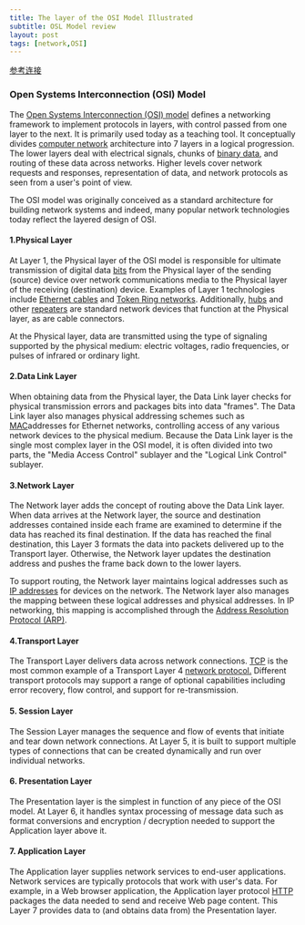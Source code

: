 ```yaml
---
title: The layer of the OSI Model Illustrated
subtitle: OSL Model review
layout: post
tags: [network,OSI]
---
```


[参考连接](https://www.lifewire.com/layers-of-the-osi-model-illustrated-818017)

### Open Systems Interconnection (OSI) Model

The [Open Systems Interconnection (OSI) model](https://www.lifewire.com/layers-of-the-osi-model-illustrated-818017) defines a networking framework to implement protocols in layers, with control passed from one layer to the next. It is primarily used today as a teaching tool. It conceptually divides [computer network](https://www.lifewire.com/what-is-computer-networking-816249) architecture into 7 layers in a logical progression. The lower layers deal with electrical signals, chunks of [binary data](https://www.lifewire.com/working-with-binary-and-hexadecimal-numbers-816247), and routing of these data across networks. Higher levels cover network requests and responses, representation of data, and network protocols as seen from a user's point of view. 

The OSI model was originally conceived as a standard architecture for building network systems and indeed, many popular network technologies today reflect the layered design of OSI.



#### 1.Physical Layer

At Layer 1, the Physical layer of the OSI model is responsible for ultimate transmission of digital data [bits](https://www.lifewire.com/definition-of-bit-816250) from the Physical layer of the sending (source) device over network communications media to the Physical layer of the receiving (destination) device. Examples of Layer 1 technologies include [Ethernet cables](https://www.lifewire.com/what-is-an-ethernet-cable-817548) and [Token Ring networks](https://www.lifewire.com/what-is-token-ring-817952). Additionally, [hubs](https://www.lifewire.com/ethernet-and-network-hubs-816358) and other [repeaters](https://www.lifewire.com/definition-of-repeater-816359) are standard network devices that function at the Physical layer, as are cable connectors.

At the Physical layer, data are transmitted using the type of signaling supported by the physical medium: electric voltages, radio frequencies, or pulses of infrared or ordinary light.



#### 2.Data Link Layer

When obtaining data from the Physical layer, the Data Link layer checks for physical transmission errors and packages bits into data "frames". The Data Link layer also manages physical addressing schemes such as [MAC](https://www.lifewire.com/media-access-control-mac-817973)addresses for Ethernet networks, controlling access of any various network devices to the physical medium. Because the Data Link layer is the single most complex layer in the OSI model, it is often divided into two parts, the "Media Access Control" sublayer and the "Logical Link Control" sublayer.



#### 3.Network Layer

The Network layer adds the concept of routing above the Data Link layer. When data arrives at the Network layer, the source and destination addresses contained inside each frame are examined to determine if the data has reached its final destination. If the data has reached the final destination, this Layer 3 formats the data into packets delivered up to the Transport layer. Otherwise, the Network layer updates the destination address and pushes the frame back down to the lower layers.

To support routing, the Network layer maintains logical addresses such as [IP addresses](https://www.lifewire.com/what-is-an-ip-address-2625920) for devices on the network. The Network layer also manages the mapping between these logical addresses and physical addresses. In IP networking, this mapping is accomplished through the [Address Resolution Protocol (ARP)](https://www.lifewire.com/address-resolution-protocol-817941).



#### 4.Transport Layer

The Transport Layer delivers data across network connections. [TCP](https://www.lifewire.com/transmission-control-protocol-and-internet-protocol-816255) is the most common example of a Transport Layer 4 [network protocol.](https://www.lifewire.com/definition-of-protocol-network-817949) Different transport protocols may support a range of optional capabilities including error recovery, flow control, and support for re-transmission.

#### 5. Session Layer

The Session Layer manages the sequence and flow of events that initiate and tear down network connections. At Layer 5, it is built to support multiple types of connections that can be created dynamically and run over individual networks.



#### 6. Presentation Layer

The Presentation layer is the simplest in function of any piece of the OSI model. At Layer 6, it handles syntax processing of message data such as format conversions and encryption / decryption needed to support the Application layer above it.



#### 7. Application Layer

The Application layer supplies network services to end-user applications. Network services are typically protocols that work with user's data. For example, in a Web browser application, the Application layer protocol [HTTP](https://www.lifewire.com/hypertext-transfer-protocol-817944) packages the data needed to send and receive Web page content. This Layer 7 provides data to (and obtains data from) the Presentation layer.